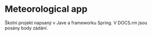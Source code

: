 # Meteorological app
Školní projekt napsaný v Jave a frameworku Spring. V DOCS.rm jsou posány body zádání.

